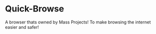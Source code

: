 # Quick-Browse

A browser thats owned by Mass Projects! To make browsing the internet easier and safer!
